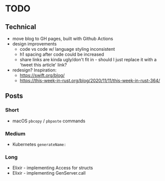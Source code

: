 # TODO

## Technical

- move blog to GH pages, built with Github Actions
- design improvements
  - code vs code w/ language styling inconsistent
  - h1 spacing after code could be increased
  - share links are kinda ugly/don't fit in - should I just replace it with a 'tweet this article' link?
- redesign?  Inspiration:
  - https://swift.org/blog/
  - https://this-week-in-rust.org/blog/2020/11/11/this-week-in-rust-364/

## Posts

### Short

- macOS `pbcopy` / `pbpaste` commands

### Medium

- Kubernetes `generateName:`

### Long

- Elixir - implementing Access for structs
- Elixir - implementing GenServer.call


